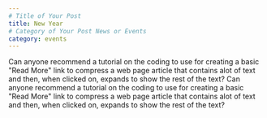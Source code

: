 ```yaml
---
# Title of Your Post
title: New Year
# Category of Your Post News or Events
category: events
---
```


<!-- Image to post - Note: if you don't have a picture to post, remove this -->

<!-- Description to post -->
Can anyone recommend a tutorial on the coding to use for creating a basic "Read More" link to compress a web page article that contains alot of text and then, when clicked on, expands to show the rest of the text?
Can anyone recommend a tutorial on the coding to use for creating a basic "Read More" link to compress a web page article that contains alot of text and then, when clicked on, expands to show the rest of the text?
